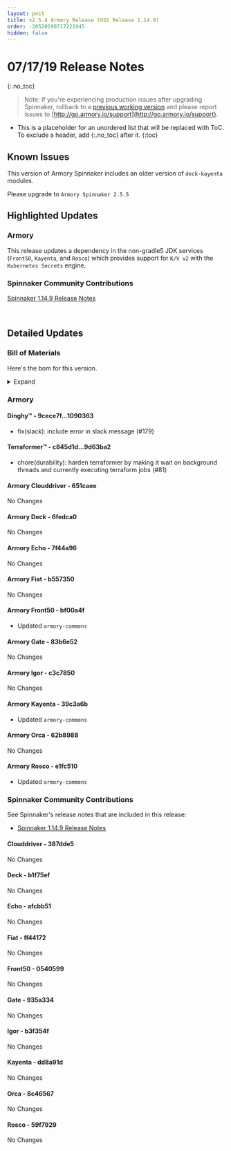 ```yaml
---
layout: post
title: v2.5.4 Armory Release (OSS Release 1.14.9)
order: -20520190717221945
hidden: false
---
```


# 07/17/19 Release Notes
{:.no_toc}

> Note: If you're experiencing production issues after upgrading Spinnaker, rollback to a [previous working version](http://docs.armory.io/admin-guides/troubleshooting/#i-upgraded-spinnaker-and-it-is-no-longer-responding-how-do-i-rollback) and please report issues to [http://go.armory.io/support](http://go.armory.io/support).

* This is a placeholder for an unordered list that will be replaced with ToC. To exclude a header, add {:.no_toc} after it.
{:toc}


## Known Issues
This version of Armory Spinnaker includes an older version of `deck-kayenta` modules.

Please upgrade to `Armory Spinnaker 2.5.5`

## Highlighted Updates
### Armory

This release updates a dependency in the non-gradle5 JDK services (`Front50`, `Kayenta`, and `Rosco`) which provides support for `K/V v2` with the `Kubernetes Secrets` engine.

###  Spinnaker Community Contributions
[Spinnaker 1.14.9 Release Notes](https://www.spinnaker.io/community/releases/versions/1-14-9-changelog)

<br>

## Detailed Updates

### Bill of Materials
Here's the bom for this version.
<details><summary>Expand</summary>
<pre class="highlight">
<code>version: 2.5.4-rc590
timestamp: "2019-07-17 21:48:47"
services:
  clouddriver:
    version: 4.6.5-651caee-387dde5-rc126
  deck:
    version: 2.0.0-6fedca0-b1f75ef-rc13
  dinghy:
    version: 0.0.4-1090363-rc369
  echo:
    version: 2.5.1-7f44a96-afcbb51-rc118
  fiat:
    version: 1.5.1-b557350-ff44172-rc108
  front50:
    version: 0.17.0-bf00a4f-0540599-rc10
  gate:
    version: 1.8.2-83b6e52-935a334-rc107
  igor:
    version: 1.3.0-c3c7850-b3f354f-rc107
  kayenta:
    version: 0.9.0-39c3a6b-dd8a91d-rc10
  monitoring-daemon:
    version: 0.13.0-bf01bf2-rc1
  monitoring-third-party:
    version: 0.13.0-bf01bf2-rc1
  orca:
    version: 2.7.4-62b8988-8c46567-rc117
  rosco:
    version: 0.12.0-e1fc510-59f7929-rc8
  terraformer:
    version: 0.0.2-9d63ba2-rc21
dependencies:
  redis:
    version: 2:2.8.4-2
artifactSources:
  dockerRegistry: docker.io/armory</code>
</pre>
</details>



### Armory
#### Dinghy&trade; - 9cece7f...1090363
 - fix(slack): include error in slack message (#179)

#### Terraformer&trade; - c845d1d...9d63ba2
 - chore(durability): harden terraformer by making it wait on background threads and currently executing terraform jobs (#81)

#### Armory Clouddriver  - 651caee
No Changes

#### Armory Deck  - 6fedca0
No Changes

#### Armory Echo  - 7f44a96
No Changes

#### Armory Fiat  - b557350
No Changes

#### Armory Front50  - bf00a4f
* Updated `armory-commons`

#### Armory Gate  - 83b6e52
No Changes

#### Armory Igor  - c3c7850
No Changes

#### Armory Kayenta  - 39c3a6b
* Updated `armory-commons`

#### Armory Orca  - 62b8988
No Changes

#### Armory Rosco  - e1fc510
* Updated `armory-commons`



###  Spinnaker Community Contributions
See Spinnaker's release notes that are included in this release:  
* [Spinnaker 1.14.9 Release Notes](https://www.spinnaker.io/community/releases/versions/1-14-9-changelog)

#### Clouddriver  - 387dde5
No Changes

#### Deck  - b1f75ef
No Changes

#### Echo  - afcbb51
No Changes

#### Fiat  - ff44172
No Changes

#### Front50  - 0540599
No Changes

#### Gate  - 935a334
No Changes

#### Igor  - b3f354f
No Changes

#### Kayenta  - dd8a91d
No Changes

#### Orca  - 8c46567
No Changes

#### Rosco  - 59f7929
No Changes
